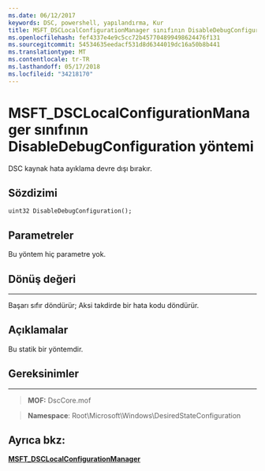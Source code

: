 ```yaml
---
ms.date: 06/12/2017
keywords: DSC, powershell, yapılandırma, Kur
title: MSFT_DSCLocalConfigurationManager sınıfının DisableDebugConfiguration yöntemi
ms.openlocfilehash: fef4337e4e9c5cc72b457704899498624476f131
ms.sourcegitcommit: 54534635eedacf531d8d6344019dc16a50b8b441
ms.translationtype: MT
ms.contentlocale: tr-TR
ms.lasthandoff: 05/17/2018
ms.locfileid: "34218170"
---
```

# <a name="disabledebugconfiguration-method-of-the-msftdsclocalconfigurationmanager-class"></a>MSFT_DSCLocalConfigurationManager sınıfının DisableDebugConfiguration yöntemi

DSC kaynak hata ayıklama devre dışı bırakır.

<a name="syntax"></a>Sözdizimi
------

```mof
uint32 DisableDebugConfiguration();
```

<a name="parameters"></a>Parametreler
----------

Bu yöntem hiç parametre yok.

## <a name="return-value"></a>Dönüş değeri
------------

Başarı sıfır döndürür; Aksi takdirde bir hata kodu döndürür.

## <a name="remarks"></a>Açıklamalar

Bu statik bir yöntemdir.

## <a name="requirements"></a>Gereksinimler
------------
>**MOF:** DscCore.mof

>**Namespace**: Root\Microsoft\Windows\DesiredStateConfiguration


## <a name="see-also"></a>Ayrıca bkz:


[**MSFT_DSCLocalConfigurationManager**](msft-dsclocalconfigurationmanager.md)